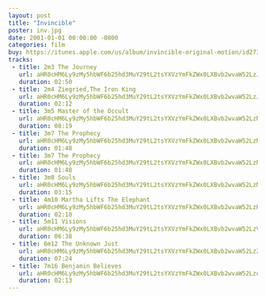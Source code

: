 ```yaml
---
layout: post
title: "Invincible"
poster: inv.jpg
date: 2001-01-01 00:00:00 -0800
categories: film
buy: https://itunes.apple.com/us/album/invincible-original-motion/id273432964
tracks:
 - title: 2m3 The Journey
   url: aHR0cHM6Ly9zMy5hbWF6b25hd3MuY29tL2tsYXVzYmFkZWx0LXBvb2wvaW52LzJtMyBUaGUgSm91cm5leS5tcDM=
   duration: 02:50
 - title: 2m4 Ziegried,The Iron King
   url: aHR0cHM6Ly9zMy5hbWF6b25hd3MuY29tL2tsYXVzYmFkZWx0LXBvb2wvaW52LzJtNCBaaWVncmllZCxUaGUgSXJvbiBLaW5nLm1wMw==
   duration: 02:12
 - title: 3m5 Master of the Occult
   url: aHR0cHM6Ly9zMy5hbWF6b25hd3MuY29tL2tsYXVzYmFkZWx0LXBvb2wvaW52LzNtNSBNYXN0ZXIgb2YgdGhlIE9jY3VsdC5tcDM=
   duration: 08:19
 - title: 3m7 The Prophecy
   url: aHR0cHM6Ly9zMy5hbWF6b25hd3MuY29tL2tsYXVzYmFkZWx0LXBvb2wvaW52LzNtNyBUaGUgUHJvcGhlY3kgMS5tcDM=
   duration: 01:48
 - title: 3m7 The Prophecy
   url: aHR0cHM6Ly9zMy5hbWF6b25hd3MuY29tL2tsYXVzYmFkZWx0LXBvb2wvaW52LzNtNyBUaGUgUHJvcGhlY3kubXAz
   duration: 01:48
 - title: 3m8 Souls
   url: aHR0cHM6Ly9zMy5hbWF6b25hd3MuY29tL2tsYXVzYmFkZWx0LXBvb2wvaW52LzNtOCBTb3Vscy5tcDM=
   duration: 03:15
 - title: 4m10 Martha Lifts The Elephant
   url: aHR0cHM6Ly9zMy5hbWF6b25hd3MuY29tL2tsYXVzYmFkZWx0LXBvb2wvaW52LzRtMTAgTWFydGhhIExpZnRzIFRoZSBFbGVwaGFudC5tcDM=
   duration: 02:10
 - title: 5m11 Visions
   url: aHR0cHM6Ly9zMy5hbWF6b25hd3MuY29tL2tsYXVzYmFkZWx0LXBvb2wvaW52LzVtMTEgVmlzaW9ucyAxLm1wMw==
   duration: 06:38
 - title: 6m12 The Unknown Just
   url: aHR0cHM6Ly9zMy5hbWF6b25hd3MuY29tL2tsYXVzYmFkZWx0LXBvb2wvaW52LzZtMTIgVGhlIFVua25vd24gSnVzdC5tcDM=
   duration: 07:24
 - title: 7m16 Benjamin Believes
   url: aHR0cHM6Ly9zMy5hbWF6b25hd3MuY29tL2tsYXVzYmFkZWx0LXBvb2wvaW52LzdtMTYgQmVuamFtaW4gQmVsaWV2ZXMubXAz
   duration: 02:13
---
```

